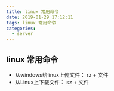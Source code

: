 ```yaml
---
title: linux 常用命令
date: 2019-01-29 17:12:11
tags: linux 常用命令
categories:
  - server
---
```

## linux 常用命令
+ 从windows给linux上传文件： rz + 文件
+ 从Linux上下载文件：        sz + 文件